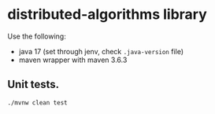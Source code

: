 # distributed-algorithms library

Use the following:
* java 17 (set through jenv, check `.java-version` file)
* maven wrapper with maven 3.6.3

## Unit tests.

```
./mvnw clean test
```

